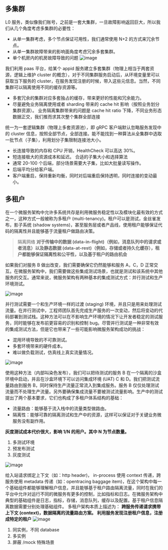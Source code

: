 ## 多集群

L0 服务，类似像我们账号，之前是一套大集群，一旦故障影响返回巨大，所以我们从几个角度考虑多集群的必要性：
- 从单一集群考虑，多个节点保证可用性，我们通常使用 N+2 的方式来冗余节点。
- 从单一集群故障带来的影响面角度考虑冗余多套集群。
- 单个机房内的机房故障导致的问题
![image](https://tva4.sinaimg.cn/large/a616b9a4ly1gmrmkmafg5j20ye0pz7kp.jpg)

我们利用 paas 平台，给某个 appid 服务建立多套集群（物理上相当于两套资源，逻辑上维护 cluster 的概念），对于不同集群服务启动后，从环境变量里可以获取当下服务的 cluster，在服务发现注册的时候，带入这些元信息。当然，不同集群可以隔离使用不同的缓存资源等。
- 多套冗余的集群对应多套独占的缓存，带来更好的性能和冗余能力。
- 尽量避免业务隔离使用或者 sharding 带来的 cache hit 影响（按照业务划分集群资源）。
业务隔离集群带来的问题是 cache hit ratio 下降，不同业务形态数据正交，我们推而求其次整个集群全部连接

统一为一套逻辑集群（物理上多套资源池），即 gRPC 客户端默认忽略服务发现中的 cluster 信息，按照全部节点，全部连接。能不能找到一种算法从全集群中选取一批节点（子集），利用划分子集限制连接池大小。
- 长连接导致的内存和 CPU 开销，HealthCheck 可以高达 30%。
- 短连接极大的资源成本和延迟。
合适的子集大小和选择算法
- 通常 20-100 个后端，部分场景需要大子集，比如大批量读写操作。
- 后端平均分给客户端。
- 客户端重启，保持重新均衡，同时对后端重启保持透明，同时连接的变动最小。

## 多租户

在一个微服务架构中允许多系统共存是利用微服务稳定性以及模块化最有效的方式之一，这种方式一般被称为多租户 (multi-tenancy)。租户可以是测试，金丝雀发布，影子系统 (shadow systems)，甚至服务层或者产品线，使用租户能够保证代码的隔离性并且能够基于流量租户做路由决策。
> 隔离网络
**对于传输中的数据 (data-in-flight)（例如，消息队列中的请求或者消息）以及静态数据 (data-at-rest)（例如，存储或者持久化缓存），租户都能够保证隔离性和公平性，以及基于租户的路由机会**

如果我们对服务 B 做出改变，我们需要确保它仍然能够和服务 A，C，D 正常交互。在微服务架构中，我们需要做这些集成测试场景，也就是测试和该系统中其他服务的交互。通常来说，微服务架构有两种基本的集成测试方式：并行测试和生产环境测试。

![image](https://tvax1.sinaimg.cn/large/a616b9a4ly1gmrmqufn6mj20p30mgab0.jpg)

并行测试需要一个和生产环境一样的过渡 (staging) 环境，并且只是用来处理测试流量。在并行测试中，工程师团队首先完成生产服务的一次变动，然后将变动的代码部署到测试栈。这种方法可以在不影响生产环境的情况下让开发者稳定的测试服务，同时能够在发布前更容易的识别和控制 bug。尽管并行测试是一种非常有效的集成测试方法，但是它也带来了一些可能影响微服务架构成功的挑战：
- 混用环境导致的不可靠测试。
- 多套环境带来的硬件成本。
- 难以做负载测试，仿真线上真实流量情况。

![image](https://tvax3.sinaimg.cn/large/a616b9a4gy1gmrmsopkhcj20vj0k10tx.jpg)

使用这种方法（内部叫染色发布），我们可以把待测试的服务 B 在一个隔离的沙盒环境中启动，并且在沙盒环境下可以访问集成环境 (UAT) C 和 D。我们把测试流量路由到服务 B，同时保持生产流量正常流入到集成服务。服务 B 仅仅处理测试流量而不处理生产流量。另外要确保集成流量不要被测试流量影响。生产中的测试提出了两个基本要求，它们也构成了多租户体系结构的基础：
- 流量路由：能够基于流入栈中的流量类型做路由。
- 隔离性：能够可靠的隔离测试和生产中的资源，这样可以保证对于关键业务微服务没有副作用。

**灰度测试成本代价很大，影响 1/N 的用户。其中 N 为节点数量。**
1. 多测试环境
2. 预发布测试
3. 灰度测试

![image](https://tva2.sinaimg.cn/large/a616b9a4ly1gmrnbx8w6gj20t30pn762.jpg)

给入站请求绑定上下文（如：http header)， in-process 使用 context 传递，跨服务使用 metadata 传递（如：opentracing baggage item)，在这个架构中每一个基础组件都能够理解租户信息，并且能够基于租户路由隔离流量，同时在我们的平台中允许对运行不同的微服务有更多的控制，比如指标和日志。在微服务架构中典型的基础组件是日志，指标，存储，消息队列，缓存以及配置。基于租户信息隔离数据需要分别处理基础组件。
多租户架构本质上描述为：
**跨服务传递请求携带上下文 (context)，数据隔离的流量路由方案。**
**利用服务发现注册租户信息，注册成特定的租户**
![image](https://tvax3.sinaimg.cn/large/a616b9a4ly1gmrndb930pj20u90tstc0.jpg)

1. 同实例，不同 database
2. 多实例
3. 屏蔽 /mock 特殊场景
